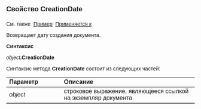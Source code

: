 <html>
<head>
<title>Документ\CreationDate</title>
</head>

<body>

<p><font face="Arial"><font size="4"><strong>Свойство CreationDate</strong></font><strong><font size="4"><br>
<br>
</font>
</strong>См. также&nbsp; <u>Пример</u>&nbsp;
<a href="../Asdoc.html">Применяется к</a></font></p>

<p class="label"><font face="Arial">Возвращает дату создания 
документа.</font></p>

<p class="label"><font face="Arial"><b>Синтаксис</b></font></p>

<p><font face="Arial"><em>object</em><strong>.CreationDate</strong></font></p>

<p><font face="Arial">Синтаксис метода <b>CreationDate</b>
состоит из следующих частей:</font></p>

<table border="1" cellPadding="5" cols="2" frame="below" rules="rows" id="table1">
<TBODY>
  <tr vAlign="top">
    <td class="label" width="29%"><font face="Arial"><b>Параметр</b></font></td>
    <td class="label" width="71%"><font face="Arial"><strong>Описание</strong></font></td>
  </tr>
  <tr>
    <td width="29%"><font face="Arial"><em>object</em></font></td>
    <td width="71%"><font face="Arial">строковое выражение, являющееся 
	ссылкой на экземпляр документа</font></td>
  </tr>
</TBODY>
</table>

</body>
</html>
